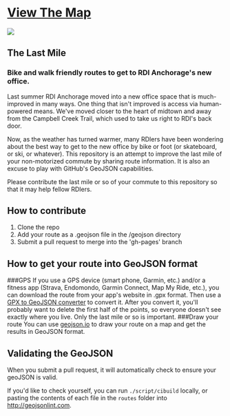 # [View The Map](http://resourcedatainc.github.io/last-mile/)

<img src="https://travis-ci.org/ResourceDataInc/last-mile.svg">

## The Last Mile

### Bike and walk friendly routes to get to RDI Anchorage's new office.

Last summer RDI Anchorage moved into a new office space that is much-improved in many ways.  One thing that isn't improved is access via human-powered means.  We've moved closer to the heart of midtown and away from the Campbell Creek Trail, which used to take us right to RDI's back door.  

Now, as the weather has turned warmer, many RDIers have been wondering about the best way to get to the new office by bike or foot (or skateboard, or ski, or whatever).  This repository is an attempt to improve the last mile of your non-motorized commute by sharing route information.  It is also an excuse to play with GitHub's GeoJSON capabilities.

Please contribute the last mile or so of your commute to this repository so that it may help fellow RDIers.

## How to contribute

1. Clone the repo
2. Add your route as a .geojson file in the /geojson directory
3. Submit a pull request to merge into the 'gh-pages' branch


## How to get your route into GeoJSON format
###GPS 
If you use a GPS device (smart phone, Garmin, etc.) and/or a fitness app (Strava, Endomondo, Garmin Connect, Map My Ride, etc.), you can download the route from your app's website in .gpx format.  Then use a [GPX to GeoJSON converter](http://mapbox.github.io/togeojson/) to convert it.  After you convert it, you'll probably want to delete the first half of the points, so everyone doesn't see exactly where you live.  Only the last mile or so is important. 
###Draw your route
You can use [geojson.io](http://geojson.io) to draw your route on a map and get the results in GeoJSON format.

## Validating the GeoJSON

When you submit a pull request, it will automatically check to ensure your geoJSON is valid.

If you'd like to check yourself, you can run `./script/cibuild` locally, or pasting the contents of each file in the `routes` folder into http://geojsonlint.com.

